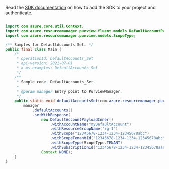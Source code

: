 Read the [SDK documentation](https://github.com/Azure/azure-sdk-for-java/blob/azure-resourcemanager-purview_1.0.0-beta.1/sdk/purview/azure-resourcemanager-purview/README.md) on how to add the SDK to your project and authenticate.

```java

import com.azure.core.util.Context;
import com.azure.resourcemanager.purview.fluent.models.DefaultAccountPayloadInner;
import com.azure.resourcemanager.purview.models.ScopeType;

/** Samples for DefaultAccounts Set. */
public final class Main {
    /*
     * operationId: DefaultAccounts_Set
     * api-version: 2021-07-01
     * x-ms-examples: DefaultAccounts_Set
     */
    /**
     * Sample code: DefaultAccounts_Set.
     *
     * @param manager Entry point to PurviewManager.
     */
    public static void defaultAccountsSet(com.azure.resourcemanager.purview.PurviewManager manager) {
        manager
            .defaultAccounts()
            .setWithResponse(
                new DefaultAccountPayloadInner()
                    .withAccountName("myDefaultAccount")
                    .withResourceGroupName("rg-1")
                    .withScope("12345678-1234-1234-12345678abc")
                    .withScopeTenantId("12345678-1234-1234-12345678abc")
                    .withScopeType(ScopeType.TENANT)
                    .withSubscriptionId("12345678-1234-1234-12345678aaa"),
                Context.NONE);
    }
}
```
